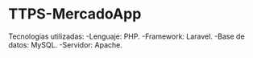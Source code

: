 # TTPS-MercadoApp
Tecnologias utilizadas:
-Lenguaje: PHP.
-Framework: Laravel.
-Base de datos: MySQL.
-Servidor: Apache.
